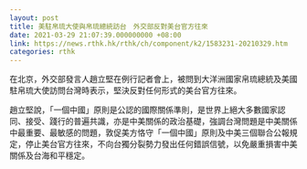 ```yaml
---
layout: post
title: 美駐帛琉大使與帛琉總統訪台　外交部反對美台官方往來
date: 2021-03-29 21:07:39.000000000 +08:00
link: https://news.rthk.hk/rthk/ch/component/k2/1583231-20210329.htm
categories: rthk
---
```


在北京，外交部發言人趙立堅在例行記者會上，被問到大洋洲國家帛琉總統及美國駐帛琉大使訪問台灣時表示，堅決反對任何形式的美台官方往來。

趙立堅說，「一個中國」原則是公認的國際關係準則，是世界上絕大多數國家認同、接受、踐行的普遍共識，亦是中美關係的政治基礎，強調台灣問題是中美關係中最重要、最敏感的問題，敦促美方恪守「一個中國」原則及中美三個聯合公報規定，停止美台官方往來，不向台獨分裂勢力發出任何錯誤信號，以免嚴重損害中美關係及台海和平穩定。
